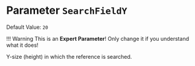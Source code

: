 # Parameter `SearchFieldY`
Default Value: `20`

!!! Warning
    This is an **Expert Parameter**! Only change it if you understand what it does!

Y-size (height) in which the reference is searched.

